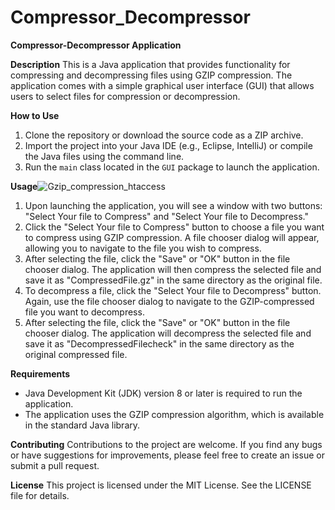 # Compressor_Decompressor


**Compressor-Decompressor Application**

**Description**
This is a Java application that provides functionality for compressing and decompressing files using GZIP compression. The application comes with a simple graphical user interface (GUI) that allows users to select files for compression or decompression.

**How to Use**
1. Clone the repository or download the source code as a ZIP archive.
2. Import the project into your Java IDE (e.g., Eclipse, IntelliJ) or compile the Java files using the command line.
3. Run the `main` class located in the `GUI` package to launch the application.

**Usage**![Gzip_compression_htaccess](https://github.com/mavi207/Compressor_Decompressor/assets/136497987/20da7195-83dc-4911-818b-b18547bb4cc4)

1. Upon launching the application, you will see a window with two buttons: "Select Your file to Compress" and "Select Your file to Decompress."
2. Click the "Select Your file to Compress" button to choose a file you want to compress using GZIP compression. A file chooser dialog will appear, allowing you to navigate to the file you wish to compress.
3. After selecting the file, click the "Save" or "OK" button in the file chooser dialog. The application will then compress the selected file and save it as "CompressedFile.gz" in the same directory as the original file.
4. To decompress a file, click the "Select Your file to Decompress" button. Again, use the file chooser dialog to navigate to the GZIP-compressed file you want to decompress.
5. After selecting the file, click the "Save" or "OK" button in the file chooser dialog. The application will decompress the selected file and save it as "DecompressedFilecheck" in the same directory as the original compressed file.

**Requirements**
- Java Development Kit (JDK) version 8 or later is required to run the application.
- The application uses the GZIP compression algorithm, which is available in the standard Java library.

**Contributing**
Contributions to the project are welcome. If you find any bugs or have suggestions for improvements, please feel free to create an issue or submit a pull request.

**License**
This project is licensed under the MIT License. See the LICENSE file for details.
